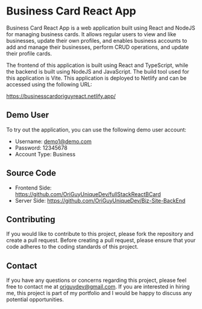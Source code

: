 # Business Card React App

Business Card React App is a web application built using React and NodeJS for managing business cards. It allows regular users to view and like businesses, update their own profiles, and enables business accounts to add and manage their businesses, perform CRUD operations, and update their profile cards.

The frontend of this application is built using React and TypeScript, while the backend is built using NodeJS and JavaScript. The build tool used for this application is Vite. This application is deployed to Netlify and can be accessed using the following URL:

https://businesscardoriguyreact.netlify.app/

## Demo User

To try out the application, you can use the following demo user account:

- Username: demo1@demo.com
- Password: 12345678
- Account Type: Business

## Source Code

- Frontend Side: https://github.com/OriGuyUniqueDev/fullStackReactBCard
- Server Side: https://github.com/OriGuyUniqueDev/Biz-Site-BackEnd

## Contributing

If you would like to contribute to this project, please fork the repository and create a pull request. Before creating a pull request, please ensure that your code adheres to the coding standards of this project.

## Contact

If you have any questions or concerns regarding this project, please feel free to contact me at origuydev@gmail.com. If you are interested in hiring me, this project is part of my portfolio and I would be happy to discuss any potential opportunities.
